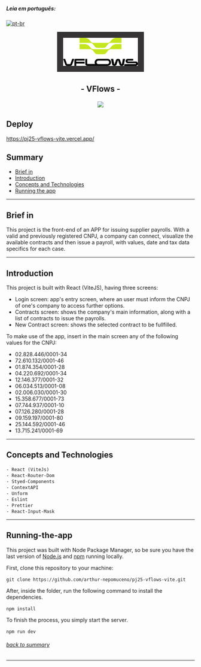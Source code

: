 ##### **Leia em português:**
[![pt-br](https://img.shields.io/badge/lang-pt--br-yellow.svg)](https://github.com/arthur-nepomuceno/pj25-vflows-vite/blob/master/README-pt-br.md)

<p align="center">
   <img src="src/assets/images/logo.png" alt="VFlows" width="200px" style="background:#373435; padding:16px"/>
</p>

## <p align = "center">  - VFlows - </p>

<p align = "center">
   <img src="https://img.shields.io/badge/author-Arthur Nepomuceno-093D04?style=flat-square" />
</p>

## Deploy

https://pj25-vflows-vite.vercel.app/

## Summary
   - [Brief in](#brief-in)
   - [Introduction](#introduction)
   - [Concepts and Technologies](#concepts-and-technologies)
   - [Running the app](#running-the-app)

***


## Brief in
   This project is the front-end of an APP for issuing supplier payrolls.
   With a valid and previously registered CNPJ, a company can connect, visualize the available contracts
   and then issue a payroll, with values, date and tax data specifics for each case.
   
***

## Introduction
   This project is built with React (ViteJS), having three screens:
   - Login screen: app's entry screen, where an user must inform the CNPJ of one's company to access further options.
   - Contracts screen: shows the company's main information, along with a list of contracts to issue the payrolls.
   - New Contract screen: shows the selected contract to be fullfilled.
   
   To make use of the app, insert in the main screen any of the following values for the CNPJ:
   - 02.828.446/0001-34
   - 72.610.132/0001-46
   - 01.874.354/0001-28
   - 04.220.692/0001-34
   - 12.146.377/0001-32
   - 06.034.513/0001-08
   - 02.006.030/0001-30
   - 15.358.677/0001-73
   - 07.744.937/0001-10
   - 07.126.280/0001-28
   - 09.159.197/0001-80
   - 25.144.592/0001-46
   - 13.715.241/0001-69
   
***

## Concepts and Technologies
    - React (ViteJs)
    - React-Router-Dom
    - Styed-Components
    - ContextAPI
    - Unform
    - Eslint
    - Prettier
    - React-Input-Mask

***

## Running-the-app
This project was built with Node Package Manager, so be sure you have the last version of [Node.js](https://nodejs.org/en/download/) and [npm](https://www.npmjs.com/) running locally.

First, clone this repository to your machine:

```
git clone https://github.com/arthur-nepomuceno/pj25-vflows-vite.git
```

After, inside the folder, run the following command to install the dependencies.

```
npm install
```

To finish the process, you simply start the server.
```
npm run dev
```
###### [back to summary](#summary)
***
